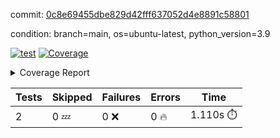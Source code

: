 commit: [0c8e69455dbe829d42fff637052d4e8891c58801](https://github.com/rcmdnk/s3-reader/tree/0c8e69455dbe829d42fff637052d4e8891c58801)

condition: branch=main, os=ubuntu-latest, python_version=3.9

[![test](https://github.com/rcmdnk/s3-reader/actions/workflows/test.yml/badge.svg)](https://github.com/rcmdnk/s3-reader/actions/runs/16824248225)
<a href="https://github.com/rcmdnk/s3-reader/blob/0c8e69455dbe829d42fff637052d4e8891c58801/README.md"><img alt="Coverage" src="https://img.shields.io/badge/Coverage-36%25-red.svg" /></a><details><summary>Coverage Report </summary><table><tr><th>File</th><th>Stmts</th><th>Miss</th><th>Cover</th><th>Missing</th></tr><tbody><tr><td colspan="5"><b>src/s3_reader</b></td></tr><tr><td>&nbsp; &nbsp;<a href="https://github.com/rcmdnk/s3-reader/blob/0c8e69455dbe829d42fff637052d4e8891c58801/src/s3_reader/__init__.py">\_\_init\_\_.py</a></td><td>8</td><td>2</td><td>75%</td><td><a href="https://github.com/rcmdnk/s3-reader/blob/0c8e69455dbe829d42fff637052d4e8891c58801/src/s3_reader/__init__.py#L11-L12">11&ndash;12</a></td></tr><tr><td>&nbsp; &nbsp;<a href="https://github.com/rcmdnk/s3-reader/blob/0c8e69455dbe829d42fff637052d4e8891c58801/src/s3_reader/file.py">file.py</a></td><td>93</td><td>64</td><td>31%</td><td><a href="https://github.com/rcmdnk/s3-reader/blob/0c8e69455dbe829d42fff637052d4e8891c58801/src/s3_reader/file.py#L60-L63">60&ndash;63</a>, <a href="https://github.com/rcmdnk/s3-reader/blob/0c8e69455dbe829d42fff637052d4e8891c58801/src/s3_reader/file.py#L66">66</a>, <a href="https://github.com/rcmdnk/s3-reader/blob/0c8e69455dbe829d42fff637052d4e8891c58801/src/s3_reader/file.py#L69-L76">69&ndash;76</a>, <a href="https://github.com/rcmdnk/s3-reader/blob/0c8e69455dbe829d42fff637052d4e8891c58801/src/s3_reader/file.py#L79-L81">79&ndash;81</a>, <a href="https://github.com/rcmdnk/s3-reader/blob/0c8e69455dbe829d42fff637052d4e8891c58801/src/s3_reader/file.py#L85-L91">85&ndash;91</a>, <a href="https://github.com/rcmdnk/s3-reader/blob/0c8e69455dbe829d42fff637052d4e8891c58801/src/s3_reader/file.py#L95-L99">95&ndash;99</a>, <a href="https://github.com/rcmdnk/s3-reader/blob/0c8e69455dbe829d42fff637052d4e8891c58801/src/s3_reader/file.py#L104-L150">104&ndash;150</a>, <a href="https://github.com/rcmdnk/s3-reader/blob/0c8e69455dbe829d42fff637052d4e8891c58801/src/s3_reader/file.py#L153-L165">153&ndash;165</a></td></tr><tr><td><b>TOTAL</b></td><td><b>103</b></td><td><b>66</b></td><td><b>36%</b></td><td>&nbsp;</td></tr></tbody></table></details>

| Tests | Skipped | Failures | Errors | Time |
| ----- | ------- | -------- | -------- | ------------------ |
| 2 | 0 :zzz: | 0 :x: | 0 :fire: | 1.110s :stopwatch: |

